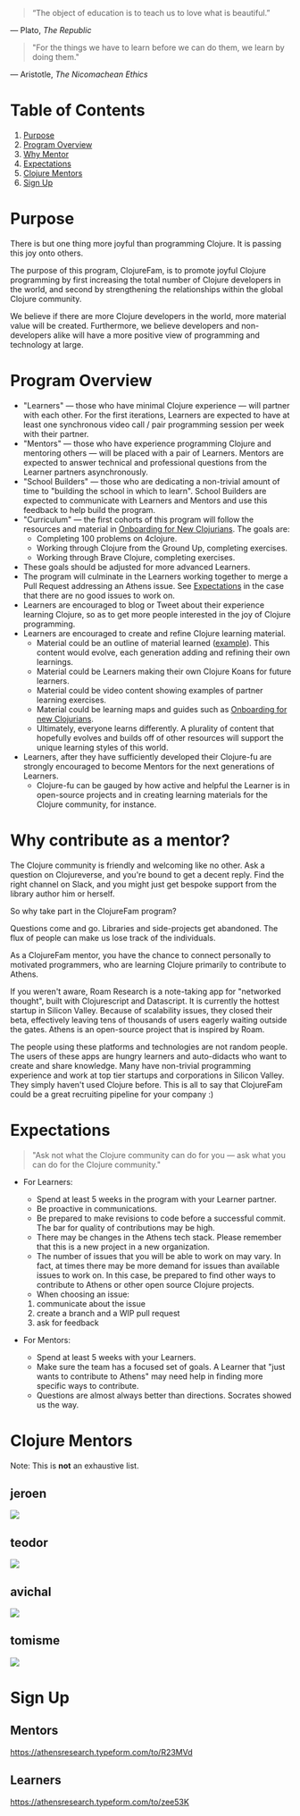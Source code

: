 > “The object of education is to teach us to love what is beautiful.”

— Plato, *The Republic*

> "For the things we have to learn before we can do them, we learn by doing them." 

— Aristotle, *The Nicomachean Ethics*

# Table of Contents

1. [Purpose](#purpose)
1. [Program Overview](#program-overview)
1. [Why Mentor](#why-contribute-as-a-mentor)
1. [Expectations](#expectations)
1. [Clojure Mentors](#clojure-mentors)
1. [Sign Up](#sign-up)


# Purpose

There is but one thing more joyful than programming Clojure. It is passing this joy onto others.

The purpose of this program, ClojureFam, is to promote joyful Clojure programming by first increasing the total number of Clojure developers in the world, and second by strengthening the relationships within the global Clojure community.

We believe if there are more Clojure developers in the world, more material value will be created. Furthermore, we believe developers and non-developers alike will have a more positive view of programming and technology at large.

# Program Overview

- "Learners" — those who have minimal Clojure experience — will partner with each other. For the first iterations, Learners are expected to have at least one synchronous video call / pair programming session per week with their partner.
- "Mentors" — those who have experience programming Clojure and mentoring others — will be placed with a pair of Learners. Mentors are expected to answer technical and professional questions from the Learner partners asynchronously.
- "School Builders" — those who are dedicating a non-trivial amount of time to "building the school in which to learn". School Builders are expected to communicate with Learners and Mentors and use this feedback to help build the program. 
- "Curriculum" — the first cohorts of this program will follow the resources and material in [Onboarding for New Clojurians](https://www.notion.so/Onboarding-for-New-Clojurians-b34b38f30902448cae68afffa02425c1). The goals are:
    - Completing 100 problems on 4clojure.
    - Working through Clojure from the Ground Up, completing exercises.
    - Working through Brave Clojure, completing exercises.
- These goals should be adjusted for more advanced Learners.
- The program will culminate in the Learners working together to merge a Pull Request addressing an Athens issue. See [Expectations](#expectations) in the case that there are no good issues to work on.
- Learners are encouraged to blog or Tweet about their experience learning Clojure, so as to get more people interested in the joy of Clojure programming.
- Learners are encouraged to create and refine Clojure learning material.
  - Material could be an outline of material learned ([example](https://github.com/aphyr/distsys-class)). This content would evolve, each generation adding and refining their own learnings. 
  - Material could be Learners making their own Clojure Koans for future learners. 
  - Material could be video content showing examples of partner learning exercises.
  - Material could be learning maps and guides such as [Onboarding for new Clojurians](https://www.notion.so/athensresearch/Onboarding-for-New-Clojurians-b34b38f30902448cae68afffa02425c1).
  - Ultimately, everyone learns differently. A plurality of content that hopefully evolves and builds off of other resources will support the unique learning styles of this world.
- Learners, after they have sufficiently developed their Clojure-fu are strongly encouraged to become Mentors for the next generations of Learners.
    - Clojure-fu can be gauged by how active and helpful the Learner is in open-source projects and in creating learning materials for the Clojure community, for instance.

# Why contribute as a mentor?

The Clojure community is friendly and welcoming like no other. Ask a question on Clojureverse, and you're bound to get a decent reply. Find the right channel on Slack, and you might just get bespoke support from the library author him or herself.

So why take part in the ClojureFam program?

Questions come and go. Libraries and side-projects get abandoned. The flux of people can make us lose track of the individuals.

As a ClojureFam mentor, you have the chance to connect personally to motivated programmers, who are learning Clojure primarily to contribute to Athens.

If you weren't aware, Roam Research is a note-taking app for "networked thought", built with Clojurescript and Datascript. It is currently the hottest startup in Silicon Valley. Because of scalability issues, they closed their beta, effectively leaving tens of thousands of users eagerly waiting outside the gates. Athens is an open-source project that is inspired by Roam.

The people using these platforms and technologies are not random people. The users of these apps are hungry learners and auto-didacts who want to create and share knowledge. Many have non-trivial programming experience and work at top tier startups and corporations in Silicon Valley. They simply haven't used Clojure before. This is all to say that ClojureFam could be a great recruiting pipeline for your company :)

# Expectations

> "Ask not what the Clojure community can do for you — ask what you can do for the Clojure community." 

- For Learners:
    - Spend at least 5 weeks in the program with your Learner partner.
    - Be proactive in communications.
    - Be prepared to make revisions to code before a successful commit. The bar for quality of contributions may be high.
    - There may be changes in the Athens tech stack. Please remember that this is a new project in a new organization.
    - The number of issues that you will be able to work on may vary. In fact, at times there may be more demand for issues than available issues to work on. In this case, be prepared to find other ways to contribute to Athens or other open source Clojure projects.
    - When choosing an issue:
    1. communicate about the issue
    2. create a branch and a WIP pull request
    3. ask for feedback
    
- For Mentors:
    - Spend at least 5 weeks with your Learners.
    - Make sure the team has a focused set of goals. A Learner that "just wants to contribute to Athens" may need help in finding more specific ways to contribute.
    - Questions are almost always better than directions. Socrates showed us the way. 

# Clojure Mentors

Note: This is **not** an exhaustive list.

## jeroen
![](https://firebasestorage.googleapis.com/v0/b/firescript-577a2.appspot.com/o/imgs%2Fapp%2Fjefftang%2F3dRv3Dr0fr.png?alt=media&token=02b2da5f-5b21-48ca-b1ba-0468c2983c4b)

## teodor
![](https://firebasestorage.googleapis.com/v0/b/firescript-577a2.appspot.com/o/imgs%2Fapp%2Fjefftang%2F6wAW-RN_rj.png?alt=media&token=70b0269e-2ecb-4153-8912-d7886394cb0e)

## avichal
![](https://firebasestorage.googleapis.com/v0/b/firescript-577a2.appspot.com/o/imgs%2Fapp%2Fjefftang%2FHmEj_WYEBg.png?alt=media&token=7c0e0780-8eee-4847-9f18-b82283d29d01)

## tomisme
![](https://firebasestorage.googleapis.com/v0/b/firescript-577a2.appspot.com/o/imgs%2Fapp%2Fjefftang%2Fabt7Y9du9S.png?alt=media&token=35f75885-7d54-429f-a176-beebb9918af2)

# Sign Up

## Mentors
https://athensresearch.typeform.com/to/R23MVd

## Learners
https://athensresearch.typeform.com/to/zee53K

